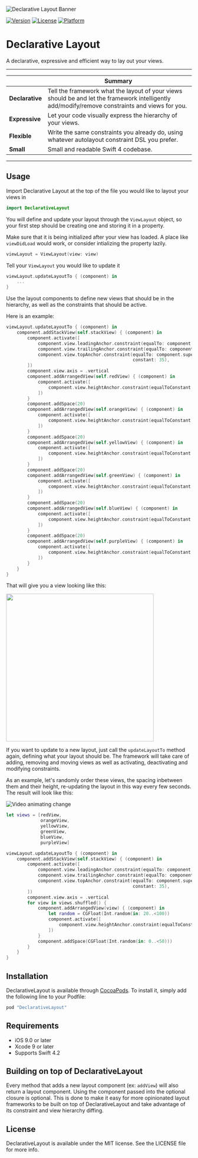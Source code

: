 
![Declarative Layout Banner](/Resources/githubBanner.png)

[![Version](https://img.shields.io/cocoapods/v/DeclarativeLayout.svg?style=flat)](http://cocoapods.org/pods/DeclarativeLayout)
[![License](https://img.shields.io/cocoapods/l/DeclarativeLayout.svg?style=flat)](http://cocoapods.org/pods/DeclarativeLayout)
[![Platform](https://img.shields.io/cocoapods/p/DeclarativeLayout.svg?style=flat)](http://cocoapods.org/pods/DeclarativeLayout)

# Declarative Layout

A declarative, expressive and efficient way to lay out your views.

---

| |Summary |
--------------------------|------------------------------------------------------------
**Declarative** | Tell the framework what the layout of your views should be and let the framework intelligently add/modify/remove constraints and views for you.
**Expressive** | Let your code visually express the hierarchy of your views.
**Flexible** | Write the same constraints you already do, using whatever autolayout constraint DSL you prefer.
**Small** | Small and readable Swift 4 codebase.

---

## Usage

Import Declarative Layout at the top of the file you would like to layout your views in

```swift
import DeclarativeLayout
```

You will define and update your layout through the `ViewLayout` object, so your first step should be creating one and storing it in a property.

Make sure that it is being initialized after your view has loaded. A place like `viewDidLoad` would work, or consider intializing the property lazily.

```swift
viewLayout = ViewLayout(view: view)
```

Tell your `ViewLayout` you would like to update it

```swift
viewLayout.updateLayoutTo { (component) in
    ...
}
```

Use the layout components to define new views that should be in the hierarchy, as well as the constraints that should be active.

Here is an example:

```swift
viewLayout.updateLayoutTo { (component) in
    component.addStackView(self.stackView) { (component) in
        component.activate([
            component.view.leadingAnchor.constraint(equalTo: component.superview.leadingAnchor),
            component.view.trailingAnchor.constraint(equalTo: component.superview.trailingAnchor),
            component.view.topAnchor.constraint(equalTo: component.superview.safeAreaLayoutGuide.topAnchor,
                                                constant: 35),
        ])
        component.view.axis = .vertical
        component.addArrangedView(self.redView) { (component) in
            component.activate([
                component.view.heightAnchor.constraint(equalToConstant: 50)
            ])
        }
        component.addSpace(20)
        component.addArrangedView(self.orangeView) { (component) in
            component.activate([
                component.view.heightAnchor.constraint(equalToConstant: 50)
            ])
        }
        component.addSpace(20)
        component.addArrangedView(self.yellowView) { (component) in
            component.activate([
                component.view.heightAnchor.constraint(equalToConstant: 50)
            ])
        }
        component.addSpace(20)
        component.addArrangedView(self.greenView) { (component) in
            component.activate([
                component.view.heightAnchor.constraint(equalToConstant: 50)
            ])
        }
        component.addSpace(20)
        component.addArrangedView(self.blueView) { (component) in
            component.activate([
                component.view.heightAnchor.constraint(equalToConstant: 50)
            ])
        }
        component.addSpace(20)
        component.addArrangedView(self.purpleView) { (component) in
            component.activate([
                component.view.heightAnchor.constraint(equalToConstant: 50)
            ])
        }
    }
}
```

That will give you a view looking like this:

<img src="/Resources/layout1.png" width=400 />

If you want to update to a new layout, just call the `updateLayoutTo` method
again, defining what your layout should be. The framework will take care of
adding, removing and moving views as well as activating, deactivating and
modifying constraints.

As an example, let's randomly order these views, the spacing inbetween them and
their height, re-updating the layout in this way every few seconds. The result
will look like this:

![Video animating change](/Resources/animateChange.gif)

```swift
let views = [redView,
             orangeView,
             yellowView,
             greenView,
             blueView,
             purpleView]

viewLayout.updateLayoutTo { (component) in
    component.addStackView(self.stackView) { (component) in
        component.activate([
            component.view.leadingAnchor.constraint(equalTo: component.superview.leadingAnchor),
            component.view.trailingAnchor.constraint(equalTo: component.superview.trailingAnchor),
            component.view.topAnchor.constraint(equalTo: component.superview.safeAreaLayoutGuide.topAnchor,
                                                constant: 35),
        ])
        component.view.axis = .vertical
        for view in views.shuffled() {
            component.addArrangedView(view) { (component) in
                let random = CGFloat(Int.random(in: 20..<100))
                component.activate([
                    component.view.heightAnchor.constraint(equalToConstant: random)
                ])
            }
            component.addSpace(CGFloat(Int.random(in: 0..<50)))
        }
    }
}
```

## Installation

DeclarativeLayout is available through [CocoaPods](http://cocoapods.org). To install
it, simply add the following line to your Podfile:

```ruby
pod "DeclarativeLayout"
```

## Requirements

* iOS 9.0 or later
* Xcode 9 or later
* Supports Swift 4.2

## Building on top of DeclarativeLayout

Every method that adds a new layout component (ex: `addView`) will also return a
layout component. Using the component passed into the optional closure is
optional. This is done to make it easy for more opinionated layout frameworks to
be built on top of DeclarativeLayout and take advantage of its constraint and
view hierarchy diffing.

## License

DeclarativeLayout is available under the MIT license. See the LICENSE file for
more info.

